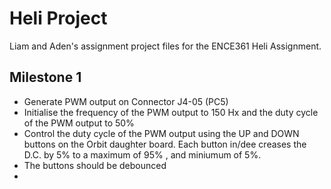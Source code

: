 # Heli Project
Liam and Aden's assignment project files for the ENCE361 Heli Assignment.

## Milestone 1
* Generate PWM output on Connector J4-05 (PC5)
* Initialise the frequency of the PWM output to 150 Hx and the duty cycle of the PWM output to 50%
* Control the duty cycle of the PWM output using the UP and DOWN buttons on the Orbit daughter board. Each button in/dee creases the D.C. by 5% to a maximum of 95% , and miniumum of 5%. 
* The buttons should be debounced
* 



